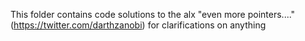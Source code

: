 This folder contains code solutions to the alx "even more pointers...."
(https://twitter.com/darthzanobi) for clarifications on anything
